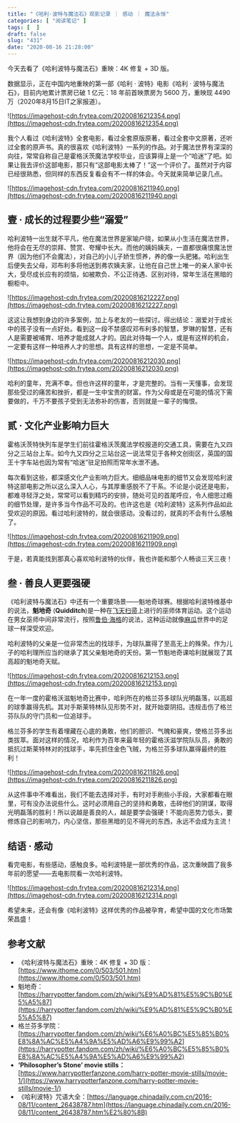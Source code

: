 ```yaml
---
title: "《哈利·波特与魔法石》观影记录 ｜ 感动 ｜ 魔法永恒"
categories: [ "阅读笔记" ]
tags: [  ]
draft: false
slug: "431"
date: "2020-08-16 21:28:00"
---
```


今天去看了《哈利波特与魔法石》重映：4K 修复 + 3D 版。

数据显示，正在中国内地重映的第一部《哈利 · 波特》电影《哈利 · 波特与魔法石》，目前内地累计票房已破 1 亿元：18 年前首映票房为 5600 万，重映现 4490 万（2020年8月15日IT之家报道）。

![https://imagehost-cdn.frytea.com/20200816212354.png](https://imagehost-cdn.frytea.com/20200816212354.png)

我个人看过《哈利波特》全套电影，看过全套原版原著，看过全套中文原著，还听过全套的原声书。真的很喜欢《哈利波特》一系列的作品。对于魔法世界有深深的向往，常常自称自己是霍格沃茨魔法学校毕业，应该算得上是一个“哈迷”了吧。如果让我去评价这部电影，那只有“这部电影太棒了！”这一个评价了。虽然对于内容已经很熟悉，但同样的东西反复看会有不一样的体会。今天就来简单记录几点。

![https://imagehost-cdn.frytea.com/20200816211940.png](https://imagehost-cdn.frytea.com/20200816211940.png)

## 壹 · 成长的过程要少些“溺爱”

哈利波特一出生就不平凡，他在魔法世界是家喻户晓，如果从小生活在魔法世界，他将会在无尽的崇拜、赞赏、夸耀中长大。而他的姨妈姨夫，一直都很痛恨魔法世界（因为他们不会魔法），对自己的小儿子娇生惯养，养的像一头肥猪。哈利出生后便失去父母，邓布利多将他送到弗农姨夫家，让他在自己世上唯一的亲人家中长大，受尽成长应有的烦恼，如被欺负、不公正待遇、区别对待，常年生活在黑暗的橱柜中。

![https://imagehost-cdn.frytea.com/20200816212227.png](https://imagehost-cdn.frytea.com/20200816212227.png)

这这让我想到身边的许多案例，加上与老友的一些探讨。得出结论：溺爱对于成长中的孩子没有一点好处。看到这一段不禁感叹邓布利多的智慧，罗琳的智慧，还有人是需要被哺育、培养才能成就人才的。因此对待每一个人，或是有这样的机会，一定要有这样一种培养人才的思想。具有这样的思想，一定是不简单。

![https://imagehost-cdn.frytea.com/20200816212030.png](https://imagehost-cdn.frytea.com/20200816212030.png)

哈利的童年，充满不幸。但也许这样的童年，才是完整的。当有一天懂事，会发现那些受过的痛苦和挫折，都是一生中宝贵的财富。作为父母或是在可能的情况下需要做的，千万不要孩子受到无法弥补的伤害，否则就是一辈子的悔恨。

## 贰 · 文化产业影响力巨大

霍格沃茨特快列车是学生们前往霍格沃茨魔法学校报道的交通工具，需要在九又四分之三站台上车。如今九又四分之三站台这一说法常见于各种文创街区，英国的国王十字车站也因为常有“哈迷”驻足拍照而常年水泄不通。

每次看到这些，都深感文化产业影响力巨大。细细品味电影的细节又会发现哈利波特这部电影之所以这么深入人心，与其厚重感脱不了干系。不论是小说还是电影，都难寻轻浮之处，常常可以看到精巧的安排，随处可见的首尾呼应，令人细思过瘾的细节处理，是许多当今作品不可及的。也许这也是《哈利波特》这系列作品如此受欢迎的原因。看过哈利波特的，就会很感动。没看过的，就真的不会有什么感触了。

![https://imagehost-cdn.frytea.com/20200816211909.png](https://imagehost-cdn.frytea.com/20200816211909.png)

于是，若真能找到那真心喜欢哈利波特的伙伴，我也许能和那个人畅谈三天三夜！

## 叁 · 善良人更要强硬

《哈利波特与魔法石》中还有一个重要场景——魁地奇球赛。根据哈利波特维基中的说法，**魁地奇** (**Quidditch**)是一种在[飞天扫帚](https://harrypotter.fandom.com/zh/wiki/%E9%A3%9E%E5%A4%A9%E6%89%AB%E5%B8%9A)上进行的巫师体育运动。这个运动在男女巫师中间非常流行，按照[鲁伯·海格](https://harrypotter.fandom.com/zh/wiki/%E9%B2%81%E4%BC%AF%C2%B7%E6%B5%B7%E6%A0%BC)的说法，这种运动就像[麻瓜](https://harrypotter.fandom.com/zh/wiki/%E9%BA%BB%E7%93%9C)世界中的足球一样深受欢迎。

哈利波特的父亲是一位非常杰出的找球手，为球队赢得了至高无上的殊荣。作为儿子的哈利理所应当的继承了其父亲魁地奇的天份。第一节魁地奇课哈利就展现了其高超的魁地奇天赋。

![https://imagehost-cdn.frytea.com/20200816212153.png](https://imagehost-cdn.frytea.com/20200816212153.png)

在一年一度的霍格沃滋魁地奇比赛中，哈利所在的格兰芬多球队光明磊落，以高超的球季赢得先机。其对手斯莱特林队见形势不对，就开始耍阴招。违规击伤了格兰芬队队的守门员和一位追球手。

格兰芬多的学生有着埋藏在心底的勇敢，他们的胆识、气魄和豪爽，使格兰芬多出类拔萃。面对这样的情况，哈利作为百年来最年轻的霍格沃滋学院队队员，勇敢的抵抗过斯莱特林对的找球手，率先抓住金色飞贼，为格兰芬多球队赢得最终的胜利！

![https://imagehost-cdn.frytea.com/20200816211826.png](https://imagehost-cdn.frytea.com/20200816211826.png)

从这件事中不难看出，我们不能去选择对手，有时对手刷些小手段，大家都看在眼里，可有没办法说些什么。这时必须用自己的坚持和勇敢，击碎他们的阴谋，取得光明磊落的胜利！所以说越是善良的人，越是要学会强硬！不能向恶势力低头，要修炼自己的影响力，内心坚信，那些黑暗的见不得光的东西，永远不会成为主流！

## 结语 · 感动

看完电影，有些感动，感触良多。哈利波特是一部优秀的作品，这次重映圆了我多年前的愿望——去电影院看一次哈利波特。

![https://imagehost-cdn.frytea.com/20200816212314.png](https://imagehost-cdn.frytea.com/20200816212314.png)

希望未来，还会有像《哈利波特》这样优秀的作品被孕育，希望中国的文化市场繁荣昌盛！

## 参考文献

- 《哈利波特与魔法石》重映：4K 修复 + 3D 版：[https://www.ithome.com/0/503/501.htm](https://www.ithome.com/0/503/501.htm)
- 魁地奇：[https://harrypotter.fandom.com/zh/wiki/%E9%AD%81%E5%9C%B0%E5%A5%87](https://harrypotter.fandom.com/zh/wiki/%E9%AD%81%E5%9C%B0%E5%A5%87)
- 格兰芬多学院：[https://harrypotter.fandom.com/zh/wiki/%E6%A0%BC%E5%85%B0%E8%8A%AC%E5%A4%9A%E5%AD%A6%E9%99%A2](https://harrypotter.fandom.com/zh/wiki/%E6%A0%BC%E5%85%B0%E8%8A%AC%E5%A4%9A%E5%AD%A6%E9%99%A2)
- **‘Philosopher’s Stone’ movie stills：**[https://www.harrypotterfanzone.com/harry-potter-movie-stills/movie-1/](https://www.harrypotterfanzone.com/harry-potter-movie-stills/movie-1/)
- 《哈利波特》咒语大全：[https://language.chinadaily.com.cn/2016-08/11/content_26438787.htm](https://language.chinadaily.com.cn/2016-08/11/content_26438787.htm%E2%80%8B)